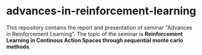 # advances-in-reinforcement-learning
This repository contains the report and presentation of seminar "Advances in Reinforcement Learning". The topic of the seminar is **Reinforcement Learning in Continous Action Spaces through sequential monte carlo methods**.
